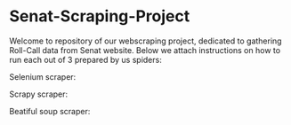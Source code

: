 # Senat-Scraping-Project
Welcome to repository of our webscraping project, dedicated to gathering Roll-Call data from Senat website.
Below we attach instructions on how to run each out of 3 prepared by us spiders:

Selenium scraper:


Scrapy scraper:


Beatiful soup scraper:
